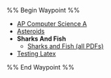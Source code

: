 %% Begin Waypoint %%
- [AP Computer Science A](./AP%20Computer%20Science%20A.md)
- [Asteroids](./Asteroids.md)
- **Sharks And Fish**
	- [Sharks and Fish (all PDFs)](./Sharks%20And%20Fish/Sharks%20and%20Fish%20(all%20PDFs).md)
- [Testing Latex](./Testing%20Latex.md)

%% End Waypoint %%
